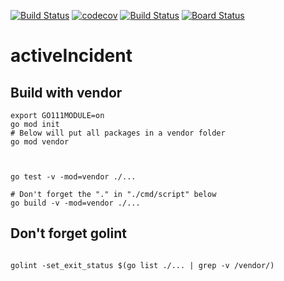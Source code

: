 


[![Build Status](https://travis-ci.org/mchirico/activeIncident.svg?branch=master)](https://travis-ci.org/mchirico/activeIncident)
[![codecov](https://codecov.io/gh/mchirico/activeIncident/branch/master/graph/badge.svg)](https://codecov.io/gh/mchirico/activeIncident)
[![Build Status](https://mchirico.visualstudio.com/activeIncident/_apis/build/status/mchirico.activeIncident?branchName=master)](https://mchirico.visualstudio.com/activeIncident/_build/latest?definitionId=7&branchName=master)
[![Board Status](https://mchirico.visualstudio.com/f2f93792-8538-42e3-99ee-11cff3492aa9/876f6067-eebb-428e-a0a4-0fdaa6e6889b/_apis/work/boardbadge/745b312c-827d-41ed-99d6-b0ad733b51b7)](https://mchirico.visualstudio.com/f2f93792-8538-42e3-99ee-11cff3492aa9/_boards/board/t/876f6067-eebb-428e-a0a4-0fdaa6e6889b/Microsoft.RequirementCategory/)

# activeIncident

## Build with vendor
```
export GO111MODULE=on
go mod init
# Below will put all packages in a vendor folder
go mod vendor



go test -v -mod=vendor ./...

# Don't forget the "." in "./cmd/script" below
go build -v -mod=vendor ./...
```


## Don't forget golint

```

golint -set_exit_status $(go list ./... | grep -v /vendor/)

```


